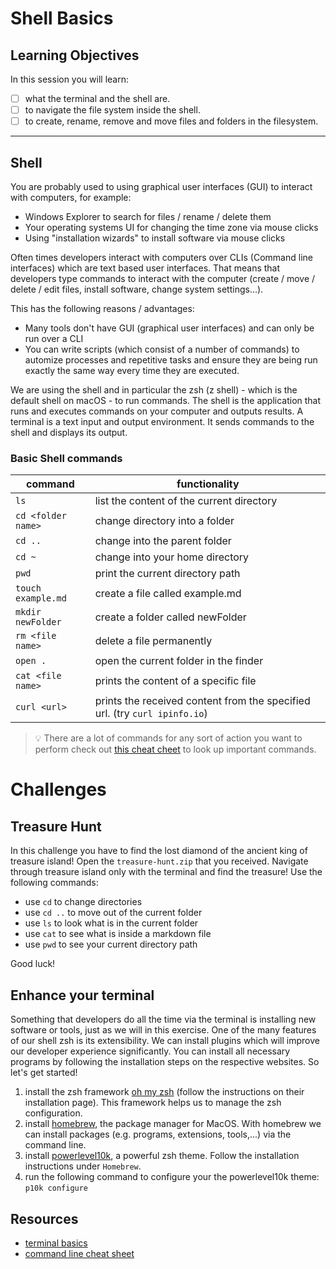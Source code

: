 # Shell Basics

## Learning Objectives

In this session you will learn:

- [ ] what the terminal and the shell are.
- [ ] to navigate the file system inside the shell.
- [ ] to create, rename, remove and move files and folders in the filesystem.

---

## Shell

You are probably used to using graphical user interfaces (GUI) to interact with computers, for example:

- Windows Explorer to search for files / rename / delete them
- Your operating systems UI for changing the time zone via mouse clicks
- Using "installation wizards" to install software via mouse clicks

Often times developers interact with computers over CLIs (Command line interfaces) which are text based user interfaces.
That means that developers type commands to interact with the computer (create / move / delete / edit files, install software, change system settings...).

This has the following reasons / advantages:

- Many tools don't have GUI (graphical user interfaces) and can only be run over a CLI
- You can write scripts (which consist of a number of commands) to automize processes and repetitive tasks and ensure they are being run exactly the same way every time they are executed.

We are using the shell and in particular the zsh (z shell) - which is the default shell on macOS - to run commands.
The shell is the application that runs and executes commands on your computer and outputs results.
A terminal is a text input and output environment. It sends commands to the shell and displays its output.

### Basic Shell commands

| command            | functionality                                                              |
| ------------------ | -------------------------------------------------------------------------- |
| `ls`               | list the content of the current directory                                  |
| `cd <folder name>` | change directory into a folder                                             |
| `cd ..`            | change into the parent folder                                              |
| `cd ~`             | change into your home directory                                            |
| `pwd`              | print the current directory path                                           |
| `touch example.md` | create a file called example.md                                            |
| `mkdir newFolder`  | create a folder called newFolder                                           |
| `rm <file name>`   | delete a file permanently                                                  |
| `open .`           | open the current folder in the finder                                      |
| `cat <file name>`  | prints the content of a specific file                                      |
| `curl <url>`       | prints the received content from the specified url. (try `curl ipinfo.io`) |

> 💡 There are a lot of commands for any sort of action you want to perform check out [this cheat cheet](https://github.com/RehanSaeed/Bash-Cheat-Sheet) to look up important commands.

# Challenges

## Treasure Hunt

In this challenge you have to find the lost diamond of the ancient king of treasure island!
Open the `treasure-hunt.zip` that you received. Navigate through treasure island only with the terminal and find the treasure! Use the following commands:

- use `cd` to change directories
- use `cd ..` to move out of the current folder
- use `ls` to look what is in the current folder
- use `cat` to see what is inside a markdown file
- use `pwd` to see your current directory path

Good luck!

## Enhance your terminal

Something that developers do all the time via the terminal is installing new software or tools, just as we will in this exercise. One of the many features of our shell zsh is its extensibility. We can install plugins which will improve our developer experience significantly. You can install all necessary programs by following the installation steps on the respective websites. So let's get started!

1. install the zsh framework [oh my zsh](https://ohmyz.sh/#install) (follow the instructions on their installation page). This framework helps us to manage the zsh configuration.
2. install [homebrew](https://brew.sh/), the package manager for MacOS. With homebrew we can install packages (e.g. programs, extensions, tools,...) via the command line.
3. install [powerlevel10k](https://github.com/romkatv/powerlevel10k#homebrew), a powerful zsh theme. Follow the installation instructions under `Homebrew`.
4. run the following command to configure your the powerlevel10k theme: `p10k configure`

## Resources

- [terminal basics](https://mrkaluzny.com/blog/terminal-101-getting-started-with-terminal/)
- [command line cheat sheet](https://github.com/0nn0/terminal-mac-cheatsheet#english-version)
